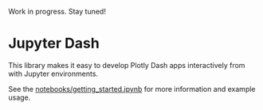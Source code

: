 Work in progress. Stay tuned!

# Jupyter Dash
This library makes it easy to develop Plotly Dash apps interactively from with Jupyter environments.

See the [notebooks/getting_started.ipynb](https://github.com/plotly/jupyter-dash/blob/master/notebooks/getting_started.ipynb) for more information and example usage.
